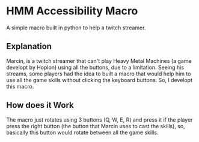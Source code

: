 # HMM Accessibility Macro

A simple macro built in python to help a twitch streamer.

## Explanation

Marcin, is a twitch streamer that can't play Heavy Metal Machines (a game developt by Hoplon) using all the buttons, due to a limitation.
Seeing his streams, some players had the idea to built a macro that would help him to use all the game skills without clicking the keyboard buttons.
So, I developt this macro.

## How does it Work

The macro just rotates using 3 buttons (Q, W, E, R) and press it if the player press the right button (the button that Marcin uses to cast the skills), so, basically this button
would rotate between all the game skills.

